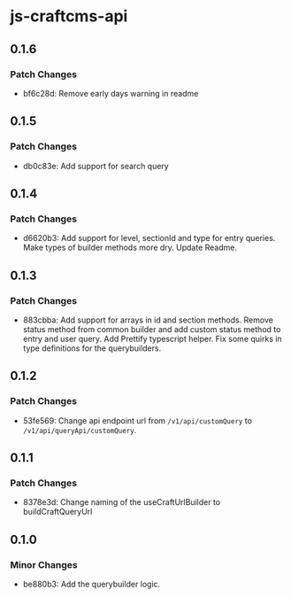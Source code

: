 # js-craftcms-api

## 0.1.6

### Patch Changes

- bf6c28d: Remove early days warning in readme

## 0.1.5

### Patch Changes

- db0c83e: Add support for search query

## 0.1.4

### Patch Changes

- d6620b3: Add support for level, sectionId and type for entry queries.
  Make types of builder methods more dry.
  Update Readme.

## 0.1.3

### Patch Changes

- 883cbba: Add support for arrays in id and section methods.
  Remove status method from common builder and add custom status method to entry and user query.
  Add Prettify typescript helper.
  Fix some quirks in type definitions for the querybuilders.

## 0.1.2

### Patch Changes

- 53fe569: Change api endpoint url from `/v1/api/customQuery` to `/v1/api/queryApi/customQuery`.

## 0.1.1

### Patch Changes

- 8378e3d: Change naming of the useCraftUrlBuilder to buildCraftQueryUrl

## 0.1.0

### Minor Changes

- be880b3: Add the querybuilder logic.
